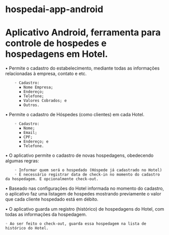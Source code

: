 # hospedai-app-android

# Aplicativo Android, ferramenta para controle de hospedes e hospedagens em Hotel.

• Permite o cadastro do estabelecimento, mediante todas as informações relacionadas à empresa, contato e etc.

    	◦ Cadastro:
	      ▪ Nome Empresa;
	      ▪ Endereço;
	      ▪ Telefone;
	      ▪ Valores Cobrados; e
	      ▪ Outros.
    
• Permite o cadastro de Hóspedes (como clientes) em cada Hotel.

    	◦ Cadastro:
	      ▪ Nome;
	      ▪ Email;
	      ▪ CPF;
	      ▪ Endereço; e
	      ▪ Telefone.
      
• O aplicativo permite o cadastro de novas hospedagens, obedecendo algumas regras:

    	◦ Informar quem será o hospedado (Hóspede já cadastrado no Hotel)
    	◦ É necessário registrar data de check-in no momento do cadastro da hospedagem. E opcionalmente check-out.


• Baseado nas configurações do Hotel informada no momento do cadastro, o aplicativo faz uma listagem de hospedes mostrando previamente o valor que cada cliente hospedado está em débito.


• O aplicativo guarda um registro (histórico) de hospedagens do Hotel, com todas as informações da hospedagem.

	◦ Ao ser feito o check-out, guarda essa hospedagem na lista de histórico do Hotel.
